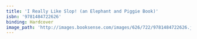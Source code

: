 ```yaml
---
title: 'I Really Like Slop! (an Elephant and Piggie Book)'
isbn: '9781484722626'
binding: Hardcover
image_path: 'http://images.booksense.com/images/626/722/9781484722626.jpg'
---
```


